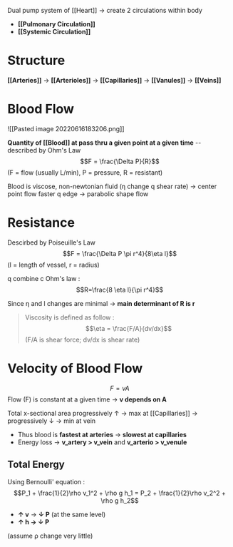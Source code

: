 Dual pump system of [[Heart]] → create 2 circulations within body
- **[[Pulmonary Circulation]]**
- **[[Systemic Circulation]]**

# Structure
**[[Arteries]]** → **[[Arterioles]]** → **[[Capillaries]]** → **[[Vanules]]** → **[[Veins]]**

# Blood Flow

![[Pasted image 20220616183206.png]]

**Quantity of [[Blood]] at pass thru a given point at a given time** -- described by Ohm's Law
$$F = \frac{\Delta P}{R}$$
(F = flow (usually L/min), P = pressure, R = resistant)

Blood is viscose, non-newtonian fluid (η change q shear rate) → center point flow faster q edge → parabolic shape flow

# Resistance
Descirbed by Poiseuille's Law
$$F = \frac{\Delta P \pi r^4}{8\eta l}$$
(l = length of vessel, r = radius)

q combine c Ohm's law :
$$R=\frac{8 \eta l}{\pi r^4}$$

Since η and l changes are minimal → **main determinant of R is r**

> Viscosity is defined as follow :
$$\eta = \frac{F/A}{dv/dx}$$
(F/A is shear force; dv/dx is shear rate)

# Velocity of Blood Flow
$$ F = vA$$
Flow (F) is constant at a given time → **v depends on A**

Total x-sectional area progressively ↑ → max at [[Capillaries]] → progressively ↓ → min at vein
- Thus blood is **fastest at arteries** → **slowest at capillaries**
- Energy loss → **v_artery > v_vein** and **v_arterio > v_venule**

## Total Energy
Using Bernoulli' equation :
$$P_1 + \frac{1}{2}\rho v_1^2 + \rho g h_1 = P_2 + \frac{1}{2}\rho v_2^2 + \rho g h_2$$
- **↑ v** → **↓ P** (at the same level)
- **↑ h → ↓ P**

(assume ρ change very little)
